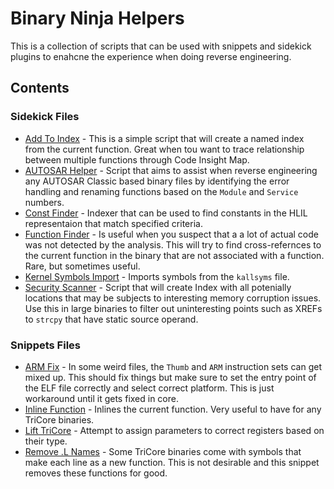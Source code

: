 # Binary Ninja Helpers

This is a collection of scripts that can be used with snippets and sidekick plugins to enahcne the experience when doing reverse engineering.

## Contents

### Sidekick Files

* [Add To Index](./sidekick/add_to_index/) - This is a simple script that will create a named index from the current function. Great when tou want to trace relationship between multiple functions through Code Insight Map.
* [AUTOSAR Helper](./sidekick/autosar_helper/) - Script that aims to assist when reverse engineering any AUTOSAR Classic based binary files by identifying the error handling and renaming functions based on the `Module` and `Service` numbers.
* [Const Finder](./sidekick/const_finder/) - Indexer that can be used to find constants in the HLIL representaion that match specified criteria.
* [Function Finder](./sidekick/function_finder/) - Is useful when you suspect that a a lot of actual code was not detected by the analysis. This will try to find cross-refernces to the current function in the binary that are not associated with a function. Rare, but sometimes useful.
* [Kernel Symbols Import](./sidekick/kernel_symbols/) - Imports symbols from the `kallsyms` file.
* [Security Scanner](./sidekick/security_scanner/) - Script that will create Index with all potenially locations that may be subjects to interesting memory corruption issues. Use this in large binaries to filter out uninteresting points such as XREFs to `strcpy` that have static source operand.

### Snippets Files

* [ARM Fix](./snippets/arm_fix_address/) - In some weird files, the `Thumb` and `ARM` instruction sets can get mixed up. This should fix things but make sure to set the entry point of the ELF file correctly and select correct platform. This is just workaround until it gets fixed in core.
* [Inline Function](./snippets/inline_function/) - Inlines the current function. Very useful to have for any TriCore binaries.
* [Lift TriCore](./snippets/lift_tricore/) - Attempt to assign parameters to correct registers based on their type.
* [Remove .L Names](./snippets/remove_l_names_tricore/) - Some TriCore binaries come with symbols that make each line as a new function. This is not desirable and this snippet removes these functions for good.